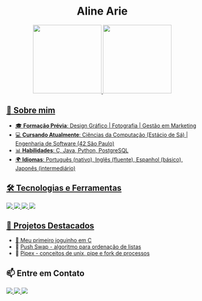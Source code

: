 <!-- README.md para o GitHub Profile -->

<h1 align="center"> Aline Arie </h1>

<div align="center">
<a href="https://github.com/IgnisFowl">
<img loading="lazy" height="180em" src="https://github-readme-stats.vercel.app/api/top-langs/?username=IgnisFowl&layout=compact&langs_count=7&theme=dracula"/>
<img loading="lazy" height="180em" src="https://github-readme-stats.vercel.app/api?username=isb-op&show_icons=true&theme=dracula&include_all_commits=true&count_private=true"/>
</div>

## 🚀 Sobre mim

- 🎓 **Formação Prévia**: Design Gráfico | Fotografia | Gestão em Marketing
- 💻 **Cursando Atualmente**: Ciências da Computação (Estácio de Sá) | Engenharia de Software (42 São Paulo)
- 📊 **Habilidades**: C, Java, Python, PostgreSQL 
- 🌍 **Idiomas**: Português (nativo), Inglês (fluente), Espanhol (básico), Japonês (intermediário)

## 🛠️ Tecnologias e Ferramentas
<p>
  <img src="https://img.shields.io/badge/C-purple?style=for-the-badge">
  <img src="https://img.shields.io/badge/Python-lightblue?style=for-the-badge&logo=python">
  <img src="https://img.shields.io/badge/Java-ED8B00?style=for-the-badge&logo=java&logoColor=white">
  <img src="https://img.shields.io/badge/PostgreSQL-316192?style=for-the-badge&logo=postgresql&logoColor=white">
</p>

## 📂 Projetos Destacados
- 🔹 [Meu primeiro joguinho em C](https://github.com/IgnisFowl/42/tree/main/so_long)
- 🔹 [Push Swap - algoritmo para ordenação de listas](https://github.com/IgnisFowl/42/tree/main/push_swap)
- 🔹 [Pipex - conceitos de unix, pipe e fork de processos](https://github.com/IgnisFowl/42/tree/main/pipex)

## 📫 Entre em Contato
<p>
  <a href="https://www.linkedin.com/in/alinequeiroz1990/" target="_blank">
    <img src="https://img.shields.io/badge/LinkedIn-blue?style=for-the-badge&logo=linkedin&logoColor=white">
  </a>
  <a href="mailto:alineariecq@gmail.com">
    <img src="https://img.shields.io/badge/Email-D14836?style=for-the-badge&logo=gmail&logoColor=white">
  </a>
  <a href="https://www.instagram.com/cadete_aarie/" target="_blank"><img loading="lazy" src="https://img.shields.io/badge/-Instagram-%23E4405F?style=for-the-badge&logo=instagram&logoColor=white" target="_blank"></a>
</p>

